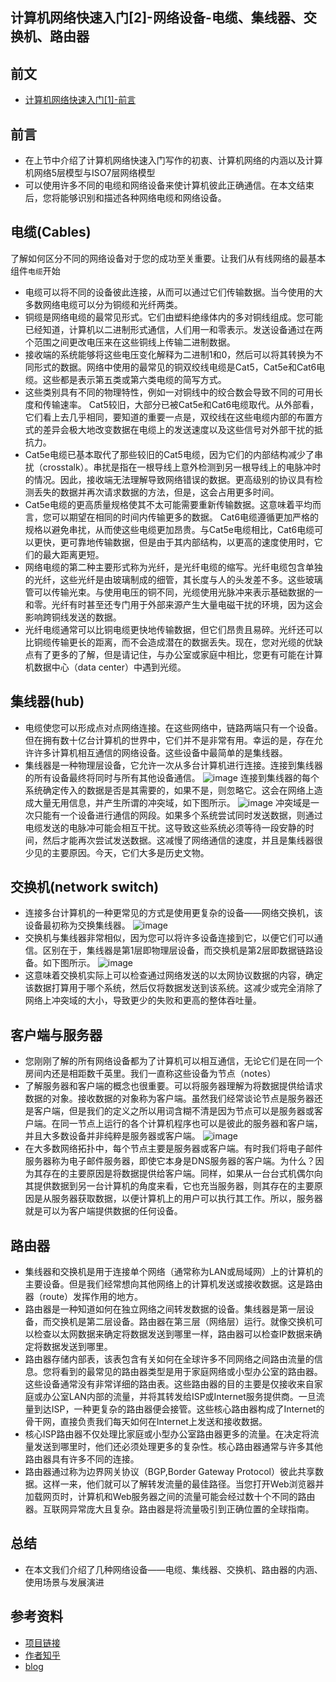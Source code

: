 ## 计算机网络快速入门[2]-网络设备-电缆、集线器、交换机、路由器

## 前文
* [计算机网络快速入门[1]-前言](https://zhuanlan.zhihu.com/p/113771368)

## 前言
* 在上节中介绍了计算机网络快速入门写作的初衷、计算机网络的内涵以及计算机网络5层模型与ISO7层网络模型
* 可以使用许多不同的电缆和网络设备来使计算机彼此正确通信。在本文结束后，您将能够识别和描述各种网络电缆和网络设备。

## 电缆(Cables)
了解如何区分不同的网络设备对于您的成功至关重要。让我们从有线网络的最基本组件`电缆`开始
* 电缆可以将不同的设备彼此连接，从而可以通过它们传输数据。当今使用的大多数网络电缆可以分为铜缆和光纤两类。
* 铜缆是网络电缆的最常见形式。它们由塑料绝缘体内的多对铜线组成。您可能已经知道，计算机以二进制形式通信，人们用一和零表示。发送设备通过在两个范围之间更改电压来在这些铜线上传输二进制数据。
* 接收端的系统能够将这些电压变化解释为二进制1和0，然后可以将其转换为不同形式的数据。网络中使用的最常见的铜双绞线电缆是Cat5，Cat5e和Cat6电缆。这些都是表示第五类或第六类电缆的简写方式。
* 这些类别具有不同的物理特性，例如一对铜线中的绞合数会导致不同的可用长度和传输速率。 Cat5较旧，大部分已被Cat5e和Cat6电缆取代。从外部看，它们看上去几乎相同，要知道的重要一点是，双绞线在这些电缆内部的布置方式的差异会极大地改变数据在电缆上的发送速度以及这些信号对外部干扰的抵抗力。
* Cat5e电缆已基本取​​代了那些较旧的Cat5电缆，因为它们的内部结构减少了串扰（crosstalk）。串扰是指在一根导线上意外检测到另一根导线上的电脉冲时的情况。因此，接收端无法理解导致网络错误的数据。更高级别的协议具有检测丢失的数据并再次请求数据的方法，但是，这会占用更多时间。
* Cat5e电缆的更高质量规格使其不太可能需要重新传输数据。这意味着平均而言，您可以期望在相同的时间内传输更多的数据。 Cat6电缆遵循更加严格的规格以避免串扰，从而使这些电缆更加昂贵。与Cat5e电缆相比，Cat6电缆可以更快，更可靠地传输数据，但是由于其内部结构，以更高的速度使用时，它们的最大距离更短。
* 网络电缆的第二种主要形式称为光纤，是光纤电缆的缩写。光纤电缆包含单独的光纤，这些光纤是由玻璃制成的细管，其长度与人的头发差不多。这些玻璃管可以传输光束。与使用电压的铜不同，光缆使用光脉冲来表示基础数据的一和零。光纤有时甚至还专门用于外部来源产生大量电磁干扰的环境，因为这会影响跨铜线发送的数据。
* 光纤电缆通常可以比铜电缆更快地传输数据，但它们昂贵且易碎。光纤还可以比铜缆传输更长的距离，而不会造成潜在的数据丢失。现在，您对光缆的优缺点有了更多的了解，但是请记住，与办公室或家庭中相比，您更有可能在计算机数据中心（data center）中遇到光缆。

## 集线器(hub)
* 电缆使您可以形成点对点网络连接。在这些网络中，链路两端只有一个设备。但在拥有数十亿台计算机的世界中，它们并不是非常有用。幸运的是，存在允许许多计算机相互通信的网络设备。这些设备中最简单的是集线器。
* 集线器是一种物理层设备，它允许一次从多台计算机进行连接。连接到集线器的所有设备最终将同时与所有其他设备通信。
![image](../image/[2.1].png)
连接到集线器的每个系统确定传入的数据是否是其需要的，如果不是，则忽略它。这会在网络上造成大量无用信息，并产生所谓的冲突域，如下图所示。
![image](../image/[2.2].png)
冲突域是一次只能有一个设备进行通信的网段。如果多个系统尝试同时发送数据，则通过电缆发送的电脉冲可能会相互干扰。这导致这些系统必须等待一段安静的时间，然后才能再次尝试发送数据。这减慢了网络通信的速度，并且是集线器很少见的主要原因。今天，它们大多是历史文物。

## 交换机(network switch)
* 连接多台计算机的一种更常见的方式是使用更复杂的设备——网络交换机，该设备最初称为交换集线器。
![image](../image/[2.3].png)
* 交换机与集线器非常相似，因为您可以将许多设备连接到它，以便它们可以通信。区别在于，集线器是第1层即物理层设备，而交换机是第2层即数据链路设备。如下图所示。
![image](../image/[2.4].png)
* 这意味着交换机实际上可以检查通过网络发送的以太网协议数据的内容，确定该数据打算用于哪个系统，然后仅将数据发送到该系统。这减少或完全消除了网络上冲突域的大小，导致更少的失败和更高的整体吞吐量。

## 客户端与服务器
* 您刚刚了解的所有网络设备都为了计算机可以相互通信，无论它们是在同一个房间内还是相距数千英里。我们一直称这些设备为节点（notes）
* 了解服务器和客户端的概念也很重要。可以将服务器理解为将数据提供给请求数据的对象。接收数据的对象称为客户端。虽然我们经常谈论节点是服务器还是客户端，但是我们的定义之所以用词含糊不清是因为节点可以是服务器或客户端。在同一节点上运行的各个计算机程序也可以是彼此的服务器和客户端，并且大多数设备并非纯粹是服务器或客户端。
![image](../image/[2.5].png)
* 在大多数网络拓扑中，每个节点主要是服务器或客户端。有时我们将电子邮件服务器称为电子邮件服务器，即使它本身是DNS服务器的客户端。为什么？因为其存在的主要原因是将数据提供给客户端。同样，如果从一台台式机偶尔向其提供数据到另一台计算机的角度来看，它也充当服务器，则其存在的主要原因是从服务器获取数据，以便计算机上的用户可以执行其工作。所以，服务器就是可以为客户端提供数据的任何设备。

## 路由器
* 集线器和交换机是用于连接单个网络（通常称为LAN或局域网）上的计算机的主要设备。但是我们经常想向其他网络上的计算机发送或接收数据。这是路由器（route）发挥作用的地方。
* 路由器是一种知道如何在独立网络之间转发数据的设备。集线器是第一层设备，而交换机是第二层设备。路由器在第三层（网络层）运行。就像交换机可以检查以太网数据来确定将数据发送到哪里一样，路由器可以检查IP数据来确定将数据发送到哪里。
* 路由器存储内部表，该表包含有关如何在全球许多不同网络之间路由流量的信息。您将看到的最常见的路由器类型是用于家庭网络或小型办公室的路由器。这些设备通常没有非常详细的路由表。这些路由器的目的主要是仅接收来自家庭或办公室LAN内部的流量，并将其转发给ISP或Internet服务提供商。一旦流量到达ISP，一种更复杂的路由器便会接管。这些核心路由器构成了Internet的骨干网，直接负责我们每天如何在Internet上发送和接收数据。
* 核心ISP路由器不仅处理比家庭或小型办公室路由器更多的流量。在决定将流量发送到哪里时，他们还必须处理更多的复杂性。核心路由器通常与许多其他路由器具有许多不同的连接。
* 路由器通过称为边界网关协议（BGP,Border Gateway Protocol）彼此共享数据。这样一来，他们就可以了解转发流量的最佳路径。当您打开Web浏览器并加载网页时，计算机和Web服务器之间的流量可能会经过数十个不同的路由器。互联网异常庞大且复杂。路由器是将流量吸引到正确位置的全球指南。

## 总结
* 在本文我们介绍了几种网络设备——电缆、集线器、交换机、路由器的内涵、使用场景与发展演进

## 参考资料
* [项目链接](https://github.com/dreamerjackson/theWayToGolang)
* [作者知乎](https://www.zhihu.com/people/ke-ai-de-xiao-tu-ji-71)
* [blog](https://dreamerjonson.com/)
